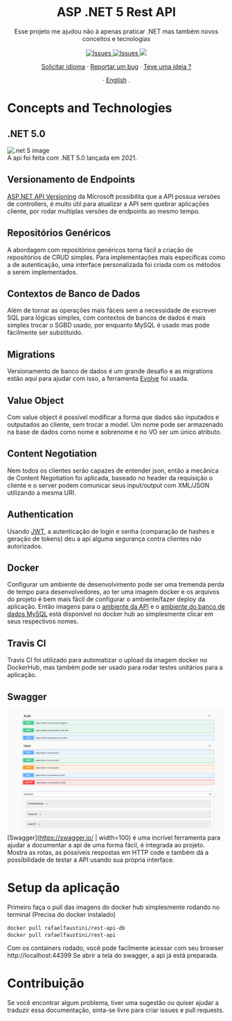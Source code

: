 <a><h1 align="center">ASP .NET 5 Rest API</h1></a>

  <p align="center">
  Esse projeto me ajudou não à apenas praticar .NET mas também novos conceitos e tecnologias

  <p align="center">
     <a href="https://github.com/rafaelfaustini/rest-api/issues">
      <img alt="Issues" src="https://img.shields.io/github/issues/rafaelfaustini/rest-api?color=f44336" />
    </a>
     <a href="https://github.com/rafaelfaustini/rest-api/pulls">
      <img alt="Issues" src="https://img.shields.io/github/issues-pr/rafaelfaustini/rest-api?color=f44336" />
    </a>
    <a href="https://travis-ci.org/rafaelfaustini/rest-api"><img src="https://travis-ci.org/rafaelfaustini/rest-api.svg?branch=main"></a>
  </p>
  <p align="center">
   <a href="https://github.com/rafaelfaustini/rest-api/issues/new?assignees=rafaelfaustini&labels=Documentation%2C+Translation&template=new-language-request.md&title=%5Btranslation%5D">Solicitar idioma</a>
     ·
    <a href="https://github.com/rafaelfaustini/rest-api/issues/new?assignees=&labels=Bug+Fix&template=bug_report.md&title=%5Bbugfix%5D">Reportar um bug</a>
     ·
    <a href="https://github.com/rafaelfaustini/rest-api/issues/new?assignees=&labels=feature&template=feature_request.md&title=%5Bfeature%5D">Teve uma ideia ?</a>
  </p>
  <p align="center">
    ·
    <a href="../README.md">English</a>
    .
  </p>

# Concepts and Technologies

## .NET 5.0

![.net 5 image](http://www.macoratti.net/19/07/net5_net11.jpg)<br>
A api foi feita com .NET 5.0 lançada em 2021.

## Versionamento de Endpoints

[ASP.NET API Versioning](https://github.com/microsoft/aspnet-api-versioning) da Microsoft possibilita que a API possua versões de controllers, é muito útil para atualizar a API sem quebrar aplicações cliente, por rodar multiplas versões de endpoints ao mesmo tempo.

## Repositórios Genéricos

A abordagem com repositórios genéricos torna fácil a criação de repositórios de CRUD simples. Para implementações mais específicas como a de autenticação, uma interface personalizada foi criada com os métodos a serem implementados.

## Contextos de Banco de Dados

Além de tornar as operações mais fáceis sem a necessidade de escrever SQL para lógicas simples, com contextos de bancos de dados é mais simples trocar o SGBD usado, por enquanto MySQL é usado mas pode fácilmente ser substituido.

## Migrations

Versionamento de banco de dados é um grande desafio e as migrations estão aqui para ajudar com isso, a ferramenta [Evolve](https://evolve-db.netlify.app/) foi usada.

## Value Object

Com value object é possível modificar a forma que dados são inputados e outputados ao cliente, sem trocar a model. Um nome pode ser armazenado na base de dados como nome e sobrenome e no VO ser um único atributo.

## Content Negotiation

Nem todos os clientes serão capazes de entender json, então a mecânica de Content Negotiation foi aplicada, baseado no header da requisição o cliente e o server podem comunicar seus input/output com XML/JSON utilizando a mesma URI.

## Authentication

Usando [JWT](https://jwt.io/), a autenticação de login e senha (comparação de hashes e geração de tokens) deu a api alguma segurança contra clientes não autorizados.

## Docker

Configurar um ambiente de desenvolvimento pode ser uma tremenda perda de tempo para desenvolvedores, ao ter uma imagem docker e os arquivos do projeto é bem mais fácil de configurar o ambiente/fazer deploy da aplicação. Então imagens para o [ambiente da API](https://hub.docker.com/repository/docker/rafaelfaustini/rest-api) e o [ambiente do banco de dados MySQL](https://hub.docker.com/repository/docker/rafaelfaustini/rest-api-db) está disponível no docker hub ao simplesmente clicar em seus respectivos nomes.

## Travis CI

Travis CI foi utilizado para automatizar o upload da imagem docker no DockerHub, mas também pode ser usado para rodar testes unitários para a aplicação.

## Swagger

![](img/swagger_screenshot.png)<br>
[Swagger](https://swagger.io/ | width=100) é uma incrível ferramenta para ajudar a documentar a api de uma forma fácil, é integrada ao projeto. Mostra as rotas, as possíveis respostas em HTTP code e também dá a possibilidade de testar a API usando sua própria interface.

# Setup da aplicação

Primeiro faça o pull das imagens do docker hub simplesmente rodando no terminal (Precisa do docker instalado)

```
docker pull rafaelfaustini/rest-api-db
docker pull rafaelfaustini/rest-api
```

Com os containers rodado, você pode facilmente acessar com seu browser
http://localhost:44399
Se abrir a tela do swagger, a api já está preparada.

# Contribuição

Se você encontrar algum problema, tiver uma sugestão ou quiser ajudar a traduzir essa documentação, sinta-se livre para criar issues e pull requests.
